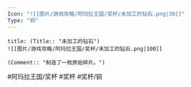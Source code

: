 ```yaml
---
Icon: "![[图片/游戏攻略/阿玛拉王国/奖杯/未加工的钻石.png|30]]"
Type: "铜"
---
```

```ad-common-bronze-trophy
title: (Title:: "未加工的钻石")
![[图片/游戏攻略/阿玛拉王国/奖杯/未加工的钻石.png|100]]

(Comment:: "制造了一枚原始碎片。")
```

#阿玛拉王国/奖杯 #奖杯 #奖杯/铜
